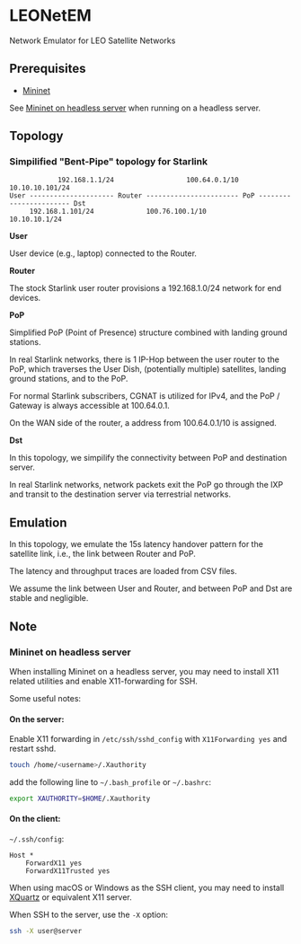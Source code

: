 # LEONetEM

Network Emulator for LEO Satellite Networks

## Prerequisites

* [Mininet](http://mininet.org/)

See [Mininet on headless server](#mininet-on-headless-server) when running on a headless server.

## Topology

### Simpilified "Bent-Pipe" topology for Starlink

```
            192.168.1.1/24                  100.64.0.1/10             10.10.10.101/24
User --------------------- Router ----------------------- PoP ----------------------- Dst
     192.168.1.101/24             100.76.100.1/10             10.10.10.1/24
```

**User**

User device (e.g., laptop) connected to the Router.

**Router**

The stock Starlink user router provisions a 192.168.1.0/24 network for end devices.

**PoP**

Simplified PoP (Point of Presence) structure combined with landing ground stations.

In real Starlink networks, there is 1 IP-Hop between the user router to the PoP, which traverses the User Dish, (potentially multiple) satellites, landing ground stations, and to the PoP.

For normal Starlink subscribers, CGNAT is utilized for IPv4, and the PoP / Gateway is always accessible at 100.64.0.1.

On the WAN side of the router, a address from 100.64.0.1/10 is assigned.

**Dst**

In this topology, we simpilify the connectivity between PoP and destination server.

In real Starlink networks, network packets exit the PoP go through the IXP and transit to the destination server via terrestrial networks.

## Emulation

In this topology, we emulate the 15s latency handover pattern for the satellite link, i.e., the link between Router and PoP.

The latency and throughput traces are loaded from CSV files.

We assume the link between User and Router, and between PoP and Dst are stable and negligible.

## Note

### Mininet on headless server

When installing Mininet on a headless server, you may need to install X11 related utilities and enable X11-forwarding for SSH.

Some useful notes:

#### On the server:

Enable X11 forwarding in `/etc/ssh/sshd_config` with `X11Forwarding yes` and restart sshd.

```bash
touch /home/<username>/.Xauthority
```

add the following line to `~/.bash_profile` or `~/.bashrc`:

```bash
export XAUTHORITY=$HOME/.Xauthority
```

#### On the client:

`~/.ssh/config`:

```
Host *
    ForwardX11 yes
    ForwardX11Trusted yes
```

When using macOS or Windows as the SSH client, you may need to install [XQuartz](https://www.xquartz.org/) or equivalent X11 server.

When SSH to the server, use the `-X` option:

```bash
ssh -X user@server
```

